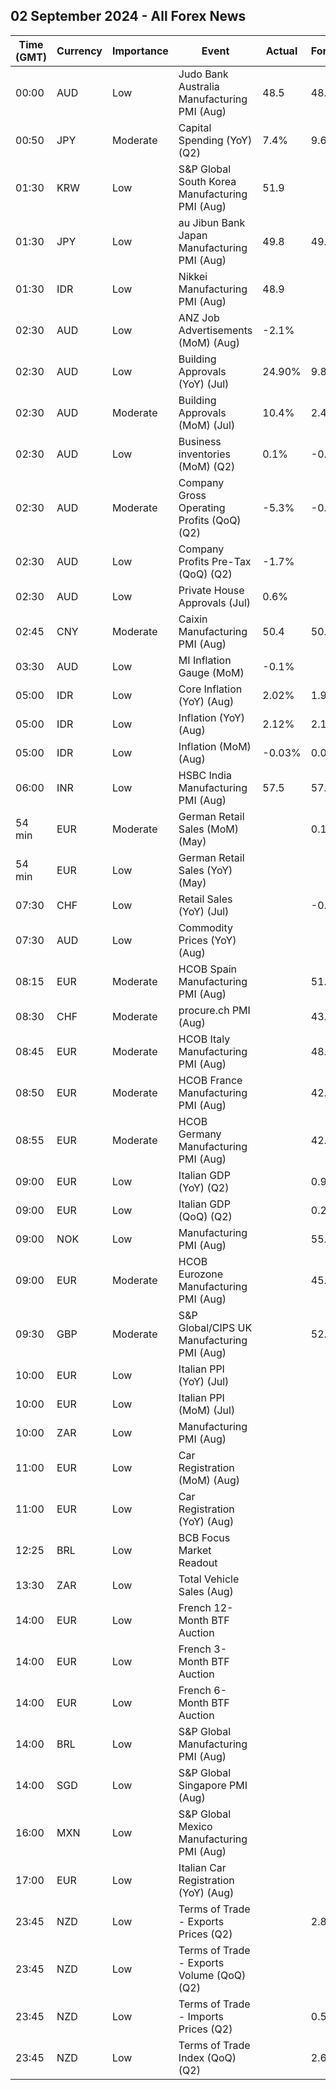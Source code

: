 ## 02 September 2024 - All Forex News

| Time (GMT) | Currency | Importance | Event | Actual | Forecast | Previous |
|------|----------|------------|-------|--------|----------|----------|
| 00:00 | AUD | Low | Judo Bank Australia Manufacturing PMI (Aug) | 48.5 | 48.7 | 47.5 |
| 00:50 | JPY | Moderate | Capital Spending (YoY) (Q2) | 7.4% | 9.6% | 6.8% |
| 01:30 | KRW | Low | S&P Global South Korea Manufacturing PMI (Aug) | 51.9 |  | 51.4 |
| 01:30 | JPY | Low | au Jibun Bank Japan Manufacturing PMI (Aug) | 49.8 | 49.5 | 49.5 |
| 01:30 | IDR | Low | Nikkei Manufacturing PMI (Aug) | 48.9 |  | 49.3 |
| 02:30 | AUD | Low | ANZ Job Advertisements (MoM) (Aug) | -2.1% |  | -2.7% |
| 02:30 | AUD | Low | Building Approvals (YoY) (Jul) | 24.90% | 9.80% | 11.40% |
| 02:30 | AUD | Moderate | Building Approvals (MoM) (Jul) | 10.4% | 2.4% | -6.4% |
| 02:30 | AUD | Low | Business inventories (MoM) (Q2) | 0.1% | -0.5% | 1.5% |
| 02:30 | AUD | Moderate | Company Gross Operating Profits (QoQ) (Q2) | -5.3% | -0.6% | -2.5% |
| 02:30 | AUD | Low | Company Profits Pre-Tax (QoQ) (Q2) | -1.7% |  | -8.4% |
| 02:30 | AUD | Low | Private House Approvals (Jul) | 0.6% |  | -0.5% |
| 02:45 | CNY | Moderate | Caixin Manufacturing PMI (Aug) | 50.4 | 50.0 | 49.8 |
| 03:30 | AUD | Low | MI Inflation Gauge (MoM) | -0.1% |  | 0.4% |
| 05:00 | IDR | Low | Core Inflation (YoY) (Aug) | 2.02% | 1.98% | 1.95% |
| 05:00 | IDR | Low | Inflation (YoY) (Aug) | 2.12% | 2.12% | 2.13% |
| 05:00 | IDR | Low | Inflation (MoM) (Aug) | -0.03% | 0.00% | -0.18% |
| 06:00 | INR | Low | HSBC India Manufacturing PMI (Aug) | 57.5 | 57.9 | 57.9 |
| 54 min | EUR | Moderate | German Retail Sales (MoM) (May) |  | 0.1% | -1.2% |
| 54 min | EUR | Low | German Retail Sales (YoY) (May) |  |  | -0.6% |
| 07:30 | CHF | Low | Retail Sales (YoY) (Jul) |  | -0.2% | -2.2% |
| 07:30 | AUD | Low | Commodity Prices (YoY) (Aug) |  |  | -3.0% |
| 08:15 | EUR | Moderate | HCOB Spain Manufacturing PMI (Aug) |  | 51.4 | 51.0 |
| 08:30 | CHF | Moderate | procure.ch PMI (Aug) |  | 43.7 | 43.5 |
| 08:45 | EUR | Moderate | HCOB Italy Manufacturing PMI (Aug) |  | 48.0 | 47.4 |
| 08:50 | EUR | Moderate | HCOB France Manufacturing PMI (Aug) |  | 42.1 | 42.1 |
| 08:55 | EUR | Moderate | HCOB Germany Manufacturing PMI (Aug) |  | 42.1 | 42.1 |
| 09:00 | EUR | Low | Italian GDP (YoY) (Q2) |  | 0.9% | 0.7% |
| 09:00 | EUR | Low | Italian GDP (QoQ) (Q2) |  | 0.2% | 0.3% |
| 09:00 | NOK | Low | Manufacturing PMI (Aug) |  | 55.5 | 56.9 |
| 09:00 | EUR | Moderate | HCOB Eurozone Manufacturing PMI (Aug) |  | 45.6 | 45.6 |
| 09:30 | GBP | Moderate | S&P Global/CIPS UK Manufacturing PMI (Aug) |  | 52.5 | 52.5 |
| 10:00 | EUR | Low | Italian PPI (YoY) (Jul) |  |  | -2.5% |
| 10:00 | EUR | Low | Italian PPI (MoM) (Jul) |  |  | 0.7% |
| 10:00 | ZAR | Low | Manufacturing PMI (Aug) |  |  | 52.4 |
| 11:00 | EUR | Low | Car Registration (MoM) (Aug) |  |  | -18.70% |
| 11:00 | EUR | Low | Car Registration (YoY) (Aug) |  |  | 3.40% |
| 12:25 | BRL | Low | BCB Focus Market Readout |  |  |  |
| 13:30 | ZAR | Low | Total Vehicle Sales (Aug) |  |  | 44.23K |
| 14:00 | EUR | Low | French 12-Month BTF Auction |  |  | 2.999% |
| 14:00 | EUR | Low | French 3-Month BTF Auction |  |  | 3.372% |
| 14:00 | EUR | Low | French 6-Month BTF Auction |  |  | 3.285% |
| 14:00 | BRL | Low | S&P Global Manufacturing PMI (Aug) |  |  | 54.0 |
| 14:00 | SGD | Low | S&P Global Singapore PMI (Aug) |  |  | 50.7 |
| 16:00 | MXN | Low | S&P Global Mexico Manufacturing PMI (Aug) |  |  | 49.60 |
| 17:00 | EUR | Low | Italian Car Registration (YoY) (Aug) |  |  | 4.7% |
| 23:45 | NZD | Low | Terms of Trade - Exports Prices (Q2) |  | 2.8% | -0.3% |
| 23:45 | NZD | Low | Terms of Trade - Exports Volume (QoQ) (Q2) |  |  | 6.3% |
| 23:45 | NZD | Low | Terms of Trade - Imports Prices (Q2) |  | 0.5% | -5.1% |
| 23:45 | NZD | Low | Terms of Trade Index (QoQ) (Q2) |  | 2.6% | 5.1% |
